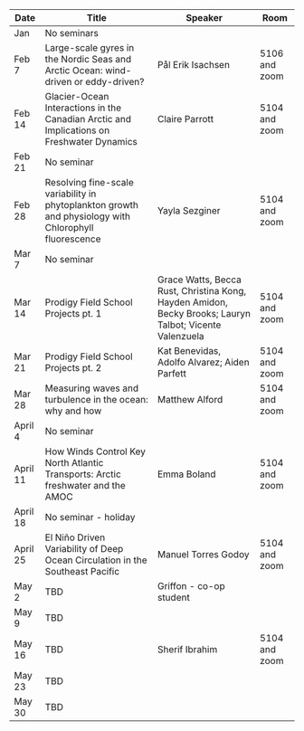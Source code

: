 Date  |  Title                                            |  Speaker                                                                                                |  Room
---------|-----------------------------------------------------|---------------------------------------------------------------------------------------------------------------------|------
Jan | No seminars | 
Feb 7 | Large-scale gyres in the Nordic Seas and Arctic Ocean: wind-driven or eddy-driven? | Pål Erik Isachsen | 5106 and zoom
Feb 14 | Glacier-Ocean Interactions in the Canadian Arctic and Implications on Freshwater Dynamics | Claire Parrott | 5104 and zoom
Feb 21 | No seminar |
Feb 28 | Resolving fine-scale variability in phytoplankton growth and physiology with Chlorophyll fluorescence | Yayla Sezginer | 5104 and zoom
Mar 7 | No seminar | 
Mar 14 | Prodigy Field School Projects pt. 1 | Grace Watts, Becca Rust, Christina Kong, Hayden Amidon, Becky Brooks; Lauryn Talbot; Vicente Valenzuela | 5104 and zoom
Mar 21 | Prodigy Field School Projects pt. 2 | Kat Benevidas, Adolfo Alvarez; Aiden Parfett| 5104 and zoom
Mar 28 | Measuring waves and turbulence in the ocean: why and how | Matthew Alford | 5104 and zoom
April 4 | No seminar |
April 11 | How Winds Control Key North Atlantic Transports: Arctic freshwater and the AMOC | Emma Boland | 5104 and zoom
April 18 | No seminar - holiday |
April 25 | El Niño Driven Variability of Deep Ocean Circulation in the Southeast Pacific | Manuel Torres Godoy | 5104 and zoom
May 2 | TBD | Griffon - co-op student |
May 9 | TBD |
May 16 | TBD | Sherif Ibrahim | 5104 and zoom
May 23 | TBD |
May 30 | TBD |